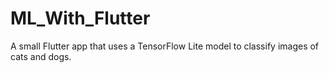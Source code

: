 # ML_With_Flutter 
A small Flutter app that uses a TensorFlow Lite model to classify images of cats and dogs.
